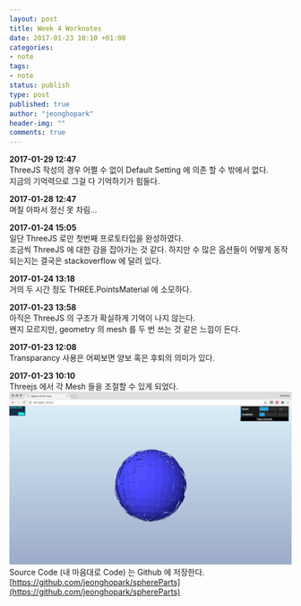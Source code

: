 ```yaml
---
layout: post
title: Week 4 Worknotes
date: 2017-01-23 10:10 +01:00
categories:
- note
tags:
- note
status: publish
type: post
published: true
author: "jeonghopark"
header-img: ""
comments: true
---
```

**2017-01-29 12:47**            
ThreeJS 작성의 경우 어쩔 수 없이 Default Setting 에 의존 할 수 밖에서 없다.         
지금의 기억력으로 그걸 다 기억하기가 힘들다.           

**2017-01-28 12:47**            
며칠 아파서 정신 못 차림...

**2017-01-24 15:05**        
일단 ThreeJS 로만 첫번째 프로토타입을 완성하였다.        
조금씩 ThreeJS 에 대한 감을 잡아가는 것 같다. 하지만 수 많은 옵션들이 어떻게 동작되는지는 결국은 stackoverflow 에 달려 있다.      

**2017-01-24 13:18**            
거의 두 시간 정도 THREE.PointsMaterial 에 소모하다.         

**2017-01-23 13:58**            
아직은 ThreeJS 의 구조가 확실하게 기억이 나지 않는다.      
왠지 모르지만, geometry 의 mesh 를 두 번 쓰는 것 같은 느낌이 든다.       

**2017-01-23 12:08**            
Transparancy 사용은 어찌보면 양보 혹은 후퇴의 의미가 있다.         

**2017-01-23 10:10**            
Threejs 에서 각 Mesh 들을 조절할 수 있게 되었다.      
![/assets/images/2017/capture-8.png](/assets/images/2017/capture-8.png)     
Source Code (내 마음대로 Code) 는 Github 에 저장한다.             
[https://github.com/jeonghopark/sphereParts](https://github.com/jeonghopark/sphereParts)        

